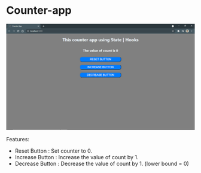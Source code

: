 # Counter-app

![](counter.png)

Features:
* Reset Button : Set counter to 0.
* Increase Button : Increase the value of count by 1.
* Decrease Button : Decrease the value of count by 1. (lower bound = 0)
